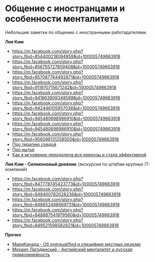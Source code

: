 # Общение с иностранцами и особенности менталитета #

Небольшие заметки по общению с иностранными работадателями.

**Лия Ким**
- https://m.facebook.com/story.php?story_fbid=854400218094959&id=100005749663918
- https://m.facebook.com/story.php?story_fbid=856755727859408&id=100005749663918
- https://m.facebook.com/story.php?story_fbid=857087764492871&id=100005749663918
- https://m.facebook.com/story.php?story_fbid=911970715671242&id=100005749663918
- https://m.facebook.com/story.php?story_fbid=941863909348589&id=100005749663918
- https://m.facebook.com/story.php?story_fbid=942446105957036&id=100005749663918
- https://m.facebook.com/story.php?story_fbid=945480698986910&id=100005749663918
- https://m.facebook.com/story.php?story_fbid=945480698986910&id=100005749663918
- https://m.facebook.com/story.php?story_fbid=956098131258500&id=100005749663918
- [Про терапию средой](https://www.facebook.com/lilya.kim/posts/945480698986910)
- [Про нытье](https://www.facebook.com/lilya.kim/posts/504755123059472)
- [Как я мгновенно преодолела все неврозы и стала эффективной](https://www.facebook.com/lilya.kim/posts/508998492635135)

**Лия Ким - Силиконовый дневник** (экскурсии по штабам крупных IT-компаний) 
- https://m.facebook.com/story.php?story_fbid=847778745423773&id=100005749663918
- https://m.facebook.com/story.php?story_fbid=848400782028236&id=100005749663918
- https://m.facebook.com/story.php?story_fbid=848652498669731&id=100005749663918
- https://m.facebook.com/story.php?story_fbid=848887541979560&id=100005749663918
- https://m.facebook.com/story.php?story_fbid=849521598582821&id=100005749663918

**Прочее**
- [МариКанада - Об overqualified и специфике местных резюме](https://t.me/maricanada/275)
- [Михаил Лагодинский - Английский менталитет и русская прямолинейность](https://m.facebook.com/story.php?story_fbid=10156004756533339&id=664278338)
